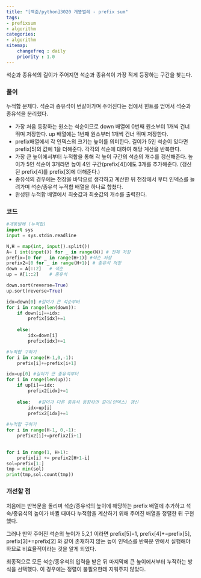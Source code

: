 ```yaml
---
title: "[백준/python]3020 개똥벌레 - prefix sum"
tags:
- prefixsum
- algorithm
categories:
- algorithm
sitemap:
    changefreq : daily
    priority : 1.0
---
```


석순과 종유석의 길이가 주어지면 석순과 종유석이 가장 적게 등장하는 구간을 찾는다.

### 풀이

누적합 문제다. 석순과 종유석이 번갈아가며 주어진다는 점에서 힌트를 얻어서 석순과 종유석을 분리했다.

- 가장 처음 등장하는 원소는 석순이므로 down 배열에 0번째 원소부터 1개씩 건너 뛰며 저장한다. up 배열에는 1번째 원소부터 1개씩 건너 뛰며 저장한다.
- prefix배열에서 각 인덱스의 크기는 높이를 의미한다. 길이가 5인 석순이 있다면  prefix[5]의 값에 1을 더해준다. 각각의 석순에 대하여 해당 계산을 반복한다.
- 가장 큰 높이에서부터 누적합을 통해 각 높이 구간의 석순의 개수를 갱신해준다. 높이가 5인 석순이 3개라면 높이 4인 구간(prefix[4])에도 3개를 추가해준다. (갱신된 prefix[4]를 prefix[3]에 더해준다.)
- 종유석의 경우에는 천장을 바닥으로 생각하고 계산한 뒤 천장에서 부터 인덱스를 늘려가며 석순/종유석 누적합 배열을 하나로 합쳤다.
- 완성된 누적합 배열에서 최솟값과 최솟값의 개수를 출력한다.

### 코드

```python
#개똥벌레 (누적합)
import sys
input = sys.stdin.readline

N,H = map(int, input().split())
A= [ int(input()) for _ in range(N)] # 전체 저장
prefix=[0 for _ in range(H+1)] #석순 저장
prefix2=[0 for _ in range(H+1)] # 종유석 저장
down = A[::2]   # 석순
up = A[1::2]    # 종유석

down.sort(reverse=True)
up.sort(reverse=True)

idx=down[0] #길이가 큰 석순부터
for i in range(len(down)):
    if down[i]==idx:
        prefix[idx]+=1
    
    else:
        idx=down[i]
        prefix[idx]+=1

#누적합 구하기
for i in range(H-1,0,-1):
    prefix[i]+=prefix[i+1]

idx=up[0] #길이가 큰 종유석부터
for i in range(len(up)):
    if up[i]==idx:
        prefix2[idx]+=1
        
    else:   #길이가 다른 종유석 등장하면 길이(인덱스) 갱신
        idx=up[i]
        prefix2[idx]+=1
        
#누적합 구하기
for i in range(H-1, 0,-1):
    prefix2[i]+=prefix2[i+1]
    

for i in range(1, H+1):
    prefix[i] += prefix2[H+1-i]
sol=prefix[1:]
tmp = min(sol)
print(tmp,sol.count(tmp))
```

### 개선할 점

처음에는 반복문을 돌리며 석순/종유석의 높이에 해당하는 prefix 배열에 추가하고 석숙/종유석의 높이가 바뀔 때마다 누적합을 계산하기 위해 주어진 배열을 정렬한 뒤 구현했다. 

그러나 만약 주어진 석순의 높이가 5,2,1 이라면 prefix[5]=1, prefix[4]+=prefix[5], prefix[3]+=prefix[2] 와 같이 존재하지 않는 높이 인덱스를 반복문 안에서 실행해야 하므로 비효율적이라는 것을 알게 되었다.

최종적으로 모든 석순/종유석의 입력을 받은 뒤 마지막에 큰 높이에서부터 누적하는 방식을 선택했다. 이 경우에는 정렬이 불필요한데 지워주지 않았다.
